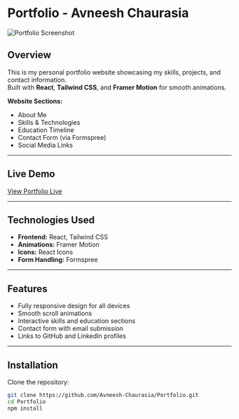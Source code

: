 # Portfolio - Avneesh Chaurasia

![Portfolio Screenshot](../src/assets/portfolio-ss.png) <!-- Optional: Replace with actual screenshot -->

## Overview
This is my personal portfolio website showcasing my skills, projects, and contact information.  
Built with **React**, **Tailwind CSS**, and **Framer Motion** for smooth animations.  

**Website Sections:**  
- About Me  
- Skills & Technologies  
- Education Timeline  
- Contact Form (via Formspree)  
- Social Media Links  

---

## Live Demo
[View Portfolio Live](https://Avneesh-Chaurasia.github.io/Portfolio/)

---

## Technologies Used
- **Frontend:** React, Tailwind CSS  
- **Animations:** Framer Motion  
- **Icons:** React Icons  
- **Form Handling:** Formspree  

---

## Features
- Fully responsive design for all devices  
- Smooth scroll animations  
- Interactive skills and education sections  
- Contact form with email submission  
- Links to GitHub and LinkedIn profiles  

---

## Installation

Clone the repository:

```bash
git clone https://github.com/Avneesh-Chaurasia/Portfolio.git
cd Portfolio
npm install
